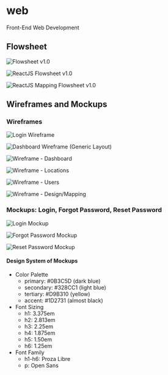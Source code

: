 # web
Front-End Web Development

## Flowsheet

![Flowsheet v1.0](https://github.com/javanada/teamfive-docs/blob/master/flowsheet/webapp_flowsheet.jpg)

![ReactJS Flowsheet v1.0](https://github.com/javanada/teamfive-docs/blob/master/flowsheet/ReactJS%20-%20Web%20UML_1-1.jpg)

![ReactJS Mapping Flowsheet v1.0](https://github.com/javanada/teamfive-docs/blob/master/flowsheet/UML-design.jpg)

## Wireframes and Mockups

### Wireframes

![Login Wireframe](https://github.com/javanada/teamfive-docs/blob/master/design/WireFrame%20-%20Login.jpg)

![Dashboard Wireframe (Generic Layout)](https://github.com/javanada/teamfive-docs/blob/master/design/Wireframe%20-%20Dashboard%20(Generic).jpg)

![Wireframe - Dashboard](https://github.com/javanada/teamfive-docs/blob/master/design/Wireframe%20-%20Dashboard%20(2).jpg)

![Wireframe - Locations](https://github.com/javanada/teamfive-docs/blob/master/design/Wireframe%20-%20Dashboard%20-%20Locations.jpg)

![Wireframe - Users](https://github.com/javanada/teamfive-docs/blob/master/design/Wireframe%20-%20Dashboard%20-%20Users.jpg)

![Wireframe - Design/Mapping](https://github.com/javanada/teamfive-docs/blob/master/design/WireFrame%20-%20Mapping.jpg)

### Mockups: Login, Forgot Password, Reset Password

![Login Mockup](https://github.com/javanada/teamfive-docs/blob/master/design/HighFidelity-Sign%20in.jpg)

![Forgot Password Mockup](https://github.com/javanada/teamfive-docs/blob/master/design/HighFidelity-Forgot%20Password.jpg)

![Reset Password Mockup](https://github.com/javanada/teamfive-docs/blob/master/design/HighFidelity-Reset%20Password.jpg)

#### Design System of Mockups

- Color Palette
  - primary: #0B3C5D (dark blue)
  - secondary: #328CC1 (light blue)
  - tertiary: #D9B310 (yellow)
  - accent: #1D2731 (almost black)
- Font Sizing
  - h1: 3.375em
  - h2: 2.813em
  - h3: 2.25em
  - h4: 1.875em
  - h5: 1.50em
  - h6: 1.25em
- Font Family
  - h1-h6: Proza Libre
  - p: Open Sans
